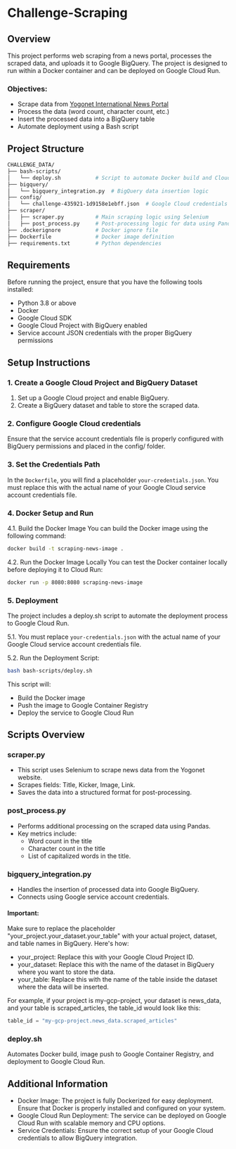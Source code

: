 # Challenge-Scraping


## Overview

This project performs web scraping from a news portal, processes the scraped data, and uploads it to Google BigQuery. The project is designed to run within a Docker container and can be deployed on Google Cloud Run. 

### Objectives:
- Scrape data from [Yogonet International News Portal](https://www.yogonet.com/international/)
- Process the data (word count, character count, etc.)
- Insert the processed data into a BigQuery table
- Automate deployment using a Bash script


## Project Structure
```bash
CHALLENGE_DATA/
├── bash-scripts/
│   └── deploy.sh           # Script to automate Docker build and Cloud Run deployment
├── bigquery/
│   └── bigquery_integration.py  # BigQuery data insertion logic
├── config/
│   └── challenge-435921-1d9158e1ebff.json  # Google Cloud credentials for BigQuery
├── scraper/
│   ├── scraper.py          # Main scraping logic using Selenium
│   ├── post_process.py     # Post-processing logic for data using Pandas
├── .dockerignore           # Docker ignore file
├── Dockerfile              # Docker image definition
├── requirements.txt        # Python dependencies
```

## Requirements

Before running the project, ensure that you have the following tools installed:

- Python 3.8 or above
- Docker
- Google Cloud SDK
- Google Cloud Project with BigQuery enabled
- Service account JSON credentials with the proper BigQuery permissions

## Setup Instructions

### 1. Create a Google Cloud Project and BigQuery Dataset
1. Set up a Google Cloud project and enable BigQuery.
2. Create a BigQuery dataset and table to store the scraped data.

### 2. Configure Google Cloud credentials
Ensure that the service account credentials file is properly configured with BigQuery permissions and placed in the config/ folder.

### 3. Set the Credentials Path
In the `Dockerfile`, you will find a placeholder `your-credentials.json`. You must replace this with the actual name of your Google Cloud service account credentials file.

### 4. Docker Setup and Run
4.1. Build the Docker Image
You can build the Docker image using the following command:

```bash
docker build -t scraping-news-image .
```

4.2. Run the Docker Image Locally
You can test the Docker container locally before deploying it to Cloud Run:


```bash
docker run -p 8080:8080 scraping-news-image
```

### 5. Deployment
The project includes a deploy.sh script to automate the deployment process to Google Cloud Run.

5.1. You must replace `your-credentials.json` with the actual name of your Google Cloud service account credentials file.

5.2. Run the Deployment Script:

```bash
bash bash-scripts/deploy.sh
```

This script will:

- Build the Docker image
- Push the image to Google Container Registry
- Deploy the service to Google Cloud Run


## Scripts Overview

### scraper.py
- This script uses Selenium to scrape news data from the Yogonet website.
- Scrapes fields: Title, Kicker, Image, Link.
- Saves the data into a structured format for post-processing.

### post_process.py
- Performs additional processing on the scraped data using Pandas.
- Key metrics include:
    - Word count in the title
    - Character count in the title
    - List of capitalized words in the title.

### bigquery_integration.py
- Handles the insertion of processed data into Google BigQuery.
- Connects using Google service account credentials.

#### Important:
Make sure to replace the placeholder "your_project.your_dataset.your_table" with your actual project, dataset, and table names in BigQuery. Here's how:

- your_project: Replace this with your Google Cloud Project ID.
- your_dataset: Replace this with the name of the dataset in BigQuery where you want to store the data.
- your_table: Replace this with the name of the table inside the dataset where the data will be inserted.

For example, if your project is my-gcp-project, your dataset is news_data, and your table is scraped_articles, the table_id would look like this:

```py
table_id = "my-gcp-project.news_data.scraped_articles"
```

### deploy.sh
Automates Docker build, image push to Google Container Registry, and deployment to Google Cloud Run.


## Additional Information
- Docker Image: The project is fully Dockerized for easy deployment. Ensure that Docker is properly installed and configured on your system.
- Google Cloud Run Deployment: The service can be deployed on Google Cloud Run with scalable memory and CPU options.
- Service Credentials: Ensure the correct setup of your Google Cloud credentials to allow BigQuery integration.